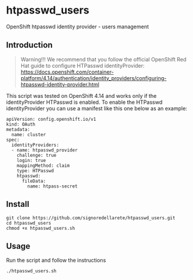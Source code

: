 # htpasswd_users
OpenShift htpasswd identity provider - users management

## Introduction
> Warning!!!
We recommend that you follow the official OpenShift Red Hat guide to configure HTPasswd identityProvider:
https://docs.openshift.com/container-platform/4.14/authentication/identity_providers/configuring-htpasswd-identity-provider.html

This script was tested on OpenShift 4.14 and works only if the identityProvider HTPasswd is enabled.
To enable the HTPasswd identityProvider you can use a manifest like this one below as an example:
```
apiVersion: config.openshift.io/v1
kind: OAuth
metadata:
  name: cluster
spec:
  identityProviders:
  - name: htpasswd_provider
    challenge: true
    login: true
    mappingMethod: claim
    type: HTPasswd
    htpasswd:
      fileData:
        name: htpass-secret
```

## Install
```
git clone https://github.com/signoredellarete/htpasswd_users.git
cd htpasswd_users
chmod +x htpasswd_users.sh
```

## Usage
Run the script and follow the instructions
```
./htpasswd_users.sh
```
